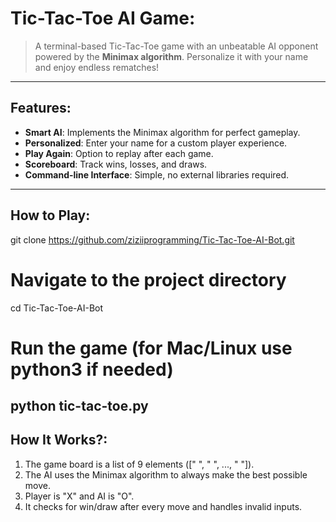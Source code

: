 # Tic-Tac-Toe AI Game:

> A terminal-based Tic-Tac-Toe game with an unbeatable AI opponent powered by the **Minimax algorithm**. Personalize it with your name and enjoy endless rematches!

---

## Features:

- **Smart AI**: Implements the Minimax algorithm for perfect gameplay.
- **Personalized**: Enter your name for a custom player experience.
- **Play Again**: Option to replay after each game.
- **Scoreboard**: Track wins, losses, and draws.
- **Command-line Interface**: Simple, no external libraries required.

---

##  How to Play:

git clone https://github.com/ziziiprogramming/Tic-Tac-Toe-AI-Bot.git

# Navigate to the project directory
cd Tic-Tac-Toe-AI-Bot

# Run the game (for Mac/Linux use python3 if needed)
python tic-tac-toe.py
---

## How It Works?:

1. The game board is a list of 9 elements ([" ", " ", ..., " "]).
2. The AI uses the Minimax algorithm to always make the best possible move.
3. Player is "X" and AI is "O".
4. It checks for win/draw after every move and handles invalid inputs.
